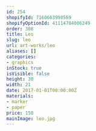 ```yaml
---
id: 254
shopifyId: 7160663998569
shopifyOptionId: 41114784006249
order: 308
title: Leo
slug: leo
url: art-works/leo
aliases: []
categories:
- graphics
inStock: true
isVisible: false
height: 30
width: 21
date: 2017-01-01T00:00:00Z
materials:
- marker
- paper
price: 150
mainImage: leo.jpg
---
```


